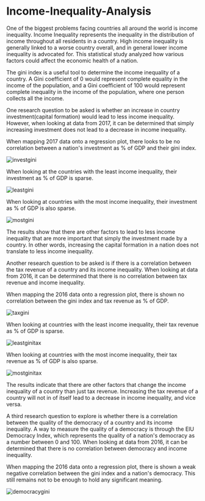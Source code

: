 # Income-Inequality-Analysis
One of the biggest problems facing countries all around the world is income inequality. Income Inequality represents the inequality in the distribution of income throughout all residents in a country. High income inequality is generally linked to a worse country overall, and in general lower income inequality is advocated for. This statistical study analyzed how various factors could affect the economic health of a nation. 

The gini index is a useful tool to determine the income inequality of a country. A Gini coefficient of 0 would represent complete equality in the income of the population, and a Gini coefficient of 100 would represent complete inequality in the income of the population, where one person collects all the income. 

One research question to be asked is whether an increase in country investment(capital formation) would lead to less income inequality. However, when looking at data from 2017, it can be determined that simply increasing investment does not lead to a decrease in income inequality. 

When mapping 2017 data onto a regression plot, there looks to be no correlation between a nation's investment  as % of GDP and their gini index.

![investgini](https://user-images.githubusercontent.com/77365987/122496021-f14c6f00-cf9f-11eb-8a86-25f7a202bc5d.png)

When looking at the countries with the least income inequality, their investment as % of GDP is sparse.

![leastgini](https://user-images.githubusercontent.com/77365987/122496133-1b059600-cfa0-11eb-8dcb-c841fc727367.png)

When looking at countries with the most income inequality, their investment as % of GDP is also sparse.

![mostgini](https://user-images.githubusercontent.com/77365987/122496313-6324b880-cfa0-11eb-8370-73c1cc7c710c.png)

The results show that there are other factors to lead to less income inequality that are more important that simply the investment made by a country. In other words, increasing the capital formation in a nation does not translate to less income inequality.

Another research question to be asked is if there is a correlation between the tax revenue of a country and its income inequality. When looking at data from 2016, it can be determined that there is no correlation between tax revenue and income inequality.

When mapping the 2016 data onto a regression plot, there is shown no correlation between the gini index and tax revenue as % of GDP.

![taxgini](https://user-images.githubusercontent.com/77365987/122497758-c6afe580-cfa2-11eb-80bf-6748d5a482ea.png)

When looking at countries with the least income inequality, their tax revenue as % of GDP is sparse.

![leastginitax](https://user-images.githubusercontent.com/77365987/122497813-dcbda600-cfa2-11eb-9770-5ff94d2e1d51.png)

When looking at countries with the most income inequality, their tax revenue as % of GDP is also sparse.

![mostginitax](https://user-images.githubusercontent.com/77365987/122497848-e9da9500-cfa2-11eb-9c78-ef5deb7fadc2.png)

The results indicate that there are other factors that change the income inequality of a country than just tax revenue. Increasing the tax revenue of a country will not in of itself lead to a decrease in income inequality, and vice versa.

A third research question to explore is whether there is a correlation between the quality of the democracy of a country and its income inequality. A way to measure the quality of a democracy is through the EIU Democracy Index, which represents the quality of a nation's democracy as a number between 0 and 100. When looking at data from 2016, it can be determined that there is no correlation between democracy and income inequality.

When mapping the 2016 data onto a regression plot, there is shown a weak negative correlation between the gini index and a nation's democracy. This still remains not to be enough to hold any significant meaning. 

![democracygini](https://user-images.githubusercontent.com/77365987/122498489-13e08700-cfa4-11eb-9f28-e0c5a26e02fd.png)

